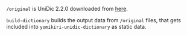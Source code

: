 `/original` is UniDic 2.2.0 downloaded from [here](https://clrd.ninjal.ac.jp/unidic_archive/cwj/2.2.0/).

`build-dictionary` builds the output data from `/original` files, 
that gets included into `yomikiri-unidic-dictionary` as static data.